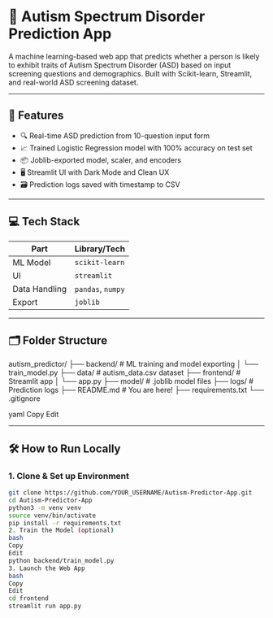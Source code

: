 # 🧠 Autism Spectrum Disorder Prediction App

A machine learning-based web app that predicts whether a person is likely to exhibit traits of Autism Spectrum Disorder (ASD) based on input screening questions and demographics. Built with Scikit-learn, Streamlit, and real-world ASD screening dataset.

---

## 🎯 Features

- 🔍 Real-time ASD prediction from 10-question input form
- 📈 Trained Logistic Regression model with 100% accuracy on test set
- 📦 Joblib-exported model, scaler, and encoders
- 🖥️ Streamlit UI with Dark Mode and Clean UX
- 🗃️ Prediction logs saved with timestamp to CSV

---

## 💻 Tech Stack

| Part          | Library/Tech           |
|---------------|------------------------|
| ML Model      | `scikit-learn`         |
| UI            | `streamlit`            |
| Data Handling | `pandas`, `numpy`      |
| Export        | `joblib`               |

---

## 🗂️ Folder Structure

autism_predictor/ ├── backend/ # ML training and model exporting │ └── train_model.py ├── data/ # autism_data.csv dataset ├── frontend/ # Streamlit app │ └── app.py ├── model/ # .joblib model files ├── logs/ # Prediction logs ├── README.md # You are here! ├── requirements.txt └── .gitignore

yaml
Copy
Edit

---

## 🛠️ How to Run Locally

### 1. Clone & Set up Environment

```bash
git clone https://github.com/YOUR_USERNAME/Autism-Predictor-App.git
cd Autism-Predictor-App
python3 -m venv venv
source venv/bin/activate
pip install -r requirements.txt
2. Train the Model (optional)
bash
Copy
Edit
python backend/train_model.py
3. Launch the Web App
bash
Copy
Edit
cd frontend
streamlit run app.py
